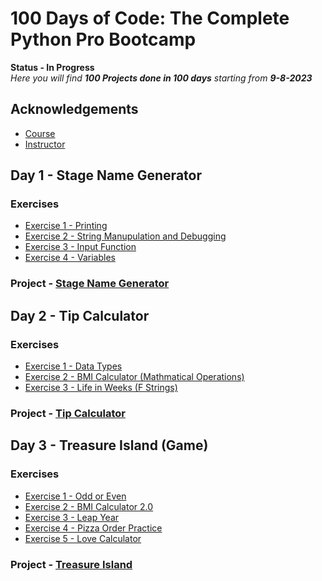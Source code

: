 
# 100 Days of Code: The Complete Python Pro Bootcamp


**Status - In Progress**  
*Here you will find **100 Projects done in 100 days** starting from **9-8-2023***


## Acknowledgements

 - [Course](https://www.udemy.com/course/100-days-of-code/)
 - [Instructor](https://www.linkedin.com/in/angela-yu-963a584b/)


## Day 1 - Stage Name Generator

### Exercises

- [Exercise 1 - Printing](https://github.com/arunabh-a/100-Days-of-Python/blob/main/Day%201/exercises/printing.py)
- [Exercise 2 - String Manupulation and Debugging](https://github.com/arunabh-a/100-Days-of-Python/blob/main/Day%201/exercises/string.py)
- [Exercise 3 - Input Function](https://github.com/arunabh-a/100-Days-of-Python/blob/main/Day%201/exercises/input.py)
- [Exercise 4 - Variables](https://github.com/arunabh-a/100-Days-of-Python/blob/main/Day%201/exercises/variables.py)

### Project - [Stage Name Generator](https://github.com/arunabh-a/100-Days-of-Python/blob/main/Day%201/project/bng.py)


## Day 2 - Tip Calculator

### Exercises

- [Exercise 1 - Data Types](https://github.com/arunabh-a/100-Days-of-Python/blob/main/Day%202/exercises/data_type.py)
- [Exercise 2 - BMI Calculator (Mathmatical Operations)](https://github.com/arunabh-a/100-Days-of-Python/blob/main/Day%202/exercises/bmi.py)
- [Exercise 3 - Life in Weeks (F Strings)](https://github.com/arunabh-a/100-Days-of-Python/blob/main/Day%202/exercises/life.py)

### Project - [Tip Calculator](https://github.com/arunabh-a/100-Days-of-Python/blob/main/Day%202/project/tip.py)


## Day 3 - Treasure Island (Game) 

### Exercises

- [Exercise 1 - Odd or Even](https://github.com/arunabh-a/100-Days-of-Python/blob/main/Day%203/exercises/oddeven.py)
- [Exercise 2 - BMI Calculator 2.0](https://github.com/arunabh-a/100-Days-of-Python/blob/main/Day%203/exercises/bmi2.0.py)
- [Exercise 3 - Leap Year](https://github.com/arunabh-a/100-Days-of-Python/blob/main/Day%203/exercises/leap.py)
- [Exercise 4 - Pizza Order Practice](https://github.com/arunabh-a/100-Days-of-Python/blob/main/Day%203/exercises/pizza.py)
- [Exercise 5 - Love Calculator](https://github.com/arunabh-a/100-Days-of-Python/blob/main/Day%203/exercises/love.py)

### Project - [Treasure Island](hhttps://github.com/arunabh-a/100-Days-of-Python/blob/main/Day%203/project/treaure_island.py)














































<!-- ## Author

- [@arunabh-a](https://www.github.com/arunabh-a)
 -->

